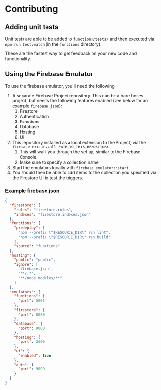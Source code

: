 # Contributing

## Adding unit tests

Unit tests are able to be added to `functions/tests/` and then executed via `npm run test:watch` (in the `functions` directory).

These are the fastest way to get feedback on your new code and functionality.

## Using the Firebase Emulator

To use the firebase emulator, you'll need the following:

1. A separate Firebase Project repository. This can be a bare bones project, but needs the following features enabled (see below for an example `firebase.json`):
    1. Firestore
    1. Authentication
    1. Functions
    1. Database
    1. Hosting
    1. UI
1. This repository installed as a local extension to the Project, via the `firebase ext:install PATH_TO_THIS_REPOSITORY`
    1. This will walk you through the set up, similar to the Firebase Console.
    1. Make sure to specify a collection name
1. Start the emulators locally with `firebase emulators:start`.
1. You should then be able to add items to the collection you specified via the Firestore UI to test the triggers.

### Example firebase.json

```json
{
  "firestore": {
    "rules": "firestore.rules",
    "indexes": "firestore.indexes.json"
  },
  "functions": {
    "predeploy": [
      "npm --prefix \"$RESOURCE_DIR\" run lint",
      "npm --prefix \"$RESOURCE_DIR\" run build"
    ],
    "source": "functions"
  },
  "hosting": {
    "public": "public",
    "ignore": [
      "firebase.json",
      "**/.*",
      "**/node_modules/**"
    ]
  },
  "emulators": {
    "functions": {
      "port": 5001
    },
    "firestore": {
      "port": 8080
    },
    "database": {
      "port": 9000
    },
    "hosting": {
      "port": 5000
    },
    "ui": {
      "enabled": true
    },
    "auth": {
      "port": 9099
    }
  }
}
```
